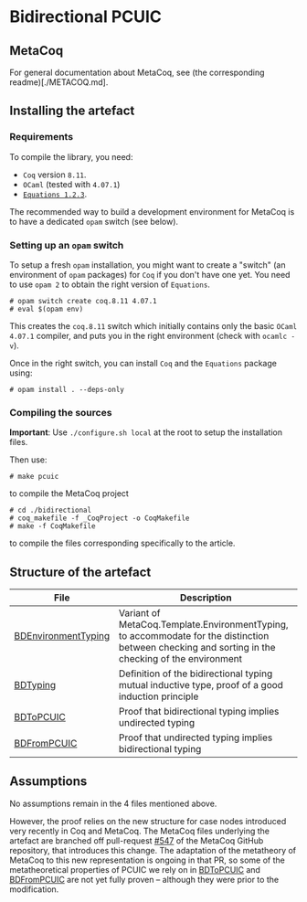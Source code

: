 # Bidirectional PCUIC


## MetaCoq

For general documentation about MetaCoq, see (the corresponding readme)[./METACOQ.md].


## Installing the artefact

### Requirements

To compile the library, you need:

- `Coq` version `8.11`.
- `OCaml` (tested with `4.07.1`)
- [`Equations 1.2.3`](http://mattam82.github.io/Coq-Equations/).

The recommended way to build a development environment for MetaCoq is
to have a dedicated `opam` switch (see below).

### Setting up an `opam` switch

To setup a fresh `opam` installation, you might want to create a
"switch" (an environment of `opam` packages) for `Coq` if you don't have
one yet. You need to use `opam 2` to obtain the right version of
`Equations`.

    # opam switch create coq.8.11 4.07.1
    # eval $(opam env)

This creates the `coq.8.11` switch which initially contains only the
basic `OCaml` `4.07.1` compiler, and puts you in the right environment
(check with `ocamlc -v`).

Once in the right switch, you can install `Coq` and the `Equations` package using:

    # opam install . --deps-only


### Compiling the sources

**Important**: Use `./configure.sh local` at the root to setup the installation files.

Then use:

    # make pcuic

 to compile the MetaCoq project

    # cd ./bidirectional
    # coq_makefile -f _CoqProject -o CoqMakefile
    # make -f CoqMakefile
    
to compile the files corresponding specifically to the article.

## Structure of the artefact

| File                    | Description                                  |
|-------------------------|----------------------------------------------|
| [BDEnvironmentTyping] | Variant of MetaCoq.Template.EnvironmentTyping, to accommodate for the distinction between checking and sorting in the checking of the environment |
| [BDTyping]            | Definition of the bidirectional typing mutual inductive type, proof of a good induction principle |
| [BDToPCUIC]           | Proof that bidirectional typing implies undirected typing |
| [BDFromPCUIC]         | Proof that undirected typing implies bidirectional typing |

[BDEnvironmentTyping]: ./bidirectional/theories/BDEnvironmentTyping.v
[BDTyping]: ./bidirectional/theories/BDTyping.v
[BDToPCUIC]: ./bidirectional/theories/BDToPCUIC.v
[BDFromPCUIC]: ./bidirectional/theories/BDTypingInduction.v

## Assumptions

No assumptions remain in the 4 files mentioned above.

However, the proof relies on the new structure for case nodes introduced very recently in Coq and MetaCoq. The MetaCoq files underlying the artefact are branched off pull-request [#547] of the MetaCoq GitHub repository, that introduces this change. The adaptation of the metatheory of MetaCoq to this new representation is ongoing in that PR, so some of the metatheoretical properties of PCUIC we rely on in [BDToPCUIC] and [BDFromPCUIC] are not yet fully proven – although they were prior to the modification.

[#547]: https://github.com/MetaCoq/metacoq/pull/534